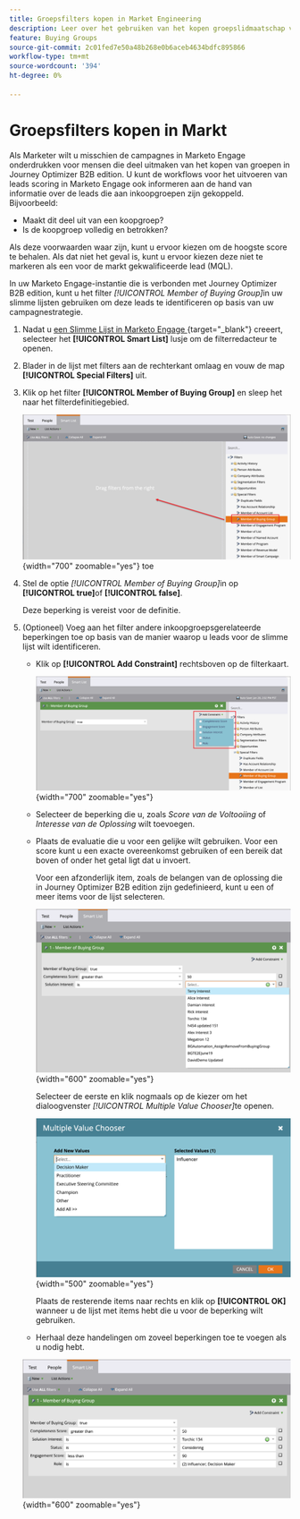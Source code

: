 ```yaml
---
title: Groepsfilters kopen in Market Engineering
description: Leer over het gebruiken van het kopen groepslidmaatschap voor het bepalen van filters in Marketo Engage Slimme Lijsten.
feature: Buying Groups
source-git-commit: 2c01fed7e50a48b268e0b6aceb4634bdfc895866
workflow-type: tm+mt
source-wordcount: '394'
ht-degree: 0%

---
```


# Groepsfilters kopen in Markt

Als Marketer wilt u misschien de campagnes in Marketo Engage onderdrukken voor mensen die deel uitmaken van het kopen van groepen in Journey Optimizer B2B edition. U kunt de workflows voor het uitvoeren van leads scoring in Marketo Engage ook informeren aan de hand van informatie over de leads die aan inkoopgroepen zijn gekoppeld. Bijvoorbeeld:

* Maakt dit deel uit van een koopgroep?
* Is de koopgroep volledig en betrokken?

Als deze voorwaarden waar zijn, kunt u ervoor kiezen om de hoogste score te behalen. Als dat niet het geval is, kunt u ervoor kiezen deze niet te markeren als een voor de markt gekwalificeerde lead (MQL).

In uw Marketo Engage-instantie die is verbonden met Journey Optimizer B2B edition, kunt u het filter _[!UICONTROL Member of Buying Group]_&#x200B;in uw slimme lijsten gebruiken om deze leads te identificeren op basis van uw campagnestrategie.

1. Nadat u [ een Slimme Lijst in Marketo Engage ](https://experienceleague.adobe.com/en/docs/marketo/using/product-docs/core-marketo-concepts/smart-lists-and-static-lists/creating-a-smart-list/create-a-smart-list){target="_blank"}  creeert, selecteer het **[!UICONTROL Smart List]** lusje om de filterredacteur te openen.

1. Blader in de lijst met filters aan de rechterkant omlaag en vouw de map **[!UICONTROL Special Filters]** uit.

1. Klik op het filter **[!UICONTROL Member of Buying Group]** en sleep het naar het filterdefinitiegebied.

   ![ voeg het Lid van het Kopen filter van de Groep aan de Slimme Lijst ](./assets/me-member-of-buying-group-filter-add.png){width="700" zoomable="yes"} toe

1. Stel de optie _[!UICONTROL Member of Buying Group]_&#x200B;in op **[!UICONTROL true]**&#x200B;of **[!UICONTROL false]**.

   Deze beperking is vereist voor de definitie.

1. (Optioneel) Voeg aan het filter andere inkoopgroepsgerelateerde beperkingen toe op basis van de manier waarop u leads voor de slimme lijst wilt identificeren.

   * Klik op **[!UICONTROL Add Constraint]** rechtsboven op de filterkaart.

     ![ Uitgezochte een andere beperking ](./assets/me-member-of-buying-group-filter-add-constraint.png){width="700" zoomable="yes"}

   * Selecteer de beperking die u, zoals _Score van de Voltooiing_ of _Interesse van de Oplossing_ wilt toevoegen.

   * Plaats de evaluatie die u voor een gelijke wilt gebruiken. Voor een score kunt u een exacte overeenkomst gebruiken of een bereik dat boven of onder het getal ligt dat u invoert.

     Voor een afzonderlijk item, zoals de belangen van de oplossing die in Journey Optimizer B2B edition zijn gedefinieerd, kunt u een of meer items voor de lijst selecteren.

     ![ selecteer een waarde voor de beperking van de lijst ](./assets/me-member-of-buying-group-filter-constraint-list.png){width="600" zoomable="yes"}

     Selecteer de eerste en klik nogmaals op de kiezer om het dialoogvenster _[!UICONTROL Multiple Value Chooser]_&#x200B;te openen.

     ![ Uitgezochte veelvoudige waarden voor de beperking ](./assets/me-member-of-buying-group-filter-constraint-multiple-value.png){width="500" zoomable="yes"}

     Plaats de resterende items naar rechts en klik op **[!UICONTROL OK]** wanneer u de lijst met items hebt die u voor de beperking wilt gebruiken.

   * Herhaal deze handelingen om zoveel beperkingen toe te voegen als u nodig hebt.

   ![ Lid van het Kopen filter van de Groep met veelvoudige beperkingen ](./assets/me-member-of-buying-group-filter-constraints-complete.png){width="600" zoomable="yes"}
